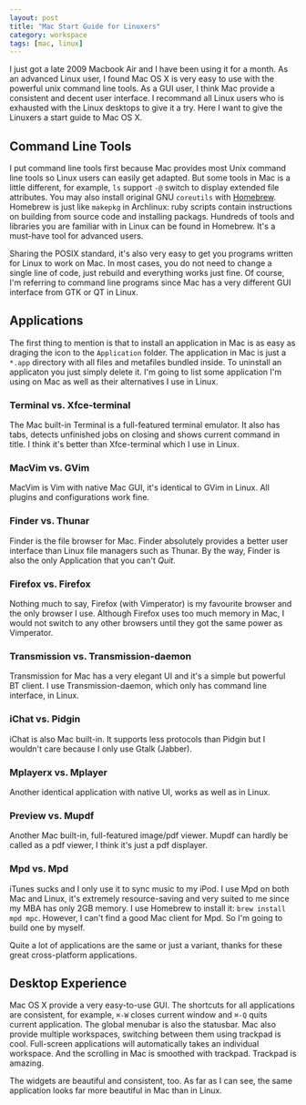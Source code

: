 ```yaml
---
layout: post
title: "Mac Start Guide for Linuxers"
category: workspace
tags: [mac, linux]
---
```


I just got a late 2009 Macbook Air and I have been using it for a month. As an advanced Linux user, I found Mac OS X is very easy to use with the powerful unix command line tools. As a GUI user, I think Mac provide a consistent and decent user interface. I recommand all Linux users who is exhausted with the Linux desktops to give it a try. Here I want to give the Linuxers a start guide to Mac OS X.

<!-- more start -->

## Command Line Tools

I put command line tools first because Mac provides most Unix command line tools so Linux users can easily get adapted. But some tools in Mac is a little different, for example, `ls` support `-@` switch to display extended file attributes. You may also install original GNU `coreutils` with [Homebrew](http://mxcl.github.com/homebrew/). Homebrew is just like `makepkg` in Archlinux: ruby scripts contain instructions on building from source code and installing packags. Hundreds of tools and libraries you are familiar with in Linux can be found in Homebrew. It's a must-have tool for advanced users.

Sharing the POSIX standard, it's also very easy to get you programs written for Linux to work on Mac. In most cases, you do not need to change a single line of code, just rebuild and everything works just fine. Of course, I'm referring to command line programs since Mac has a very different GUI interface from GTK or QT in Linux.

## Applications

The first thing to mention is that to install an application in Mac is as easy as draging the icon to the `Application` folder. The application in Mac is just a `*.app` directory with all files and metafiles bundled inside. To uninstall an applicaton you just simply delete it. I'm going to list some application I'm using on Mac as well as their alternatives I use in Linux.

### Terminal vs. Xfce-terminal

The Mac built-in Terminal is a full-featured terminal emulator. It also has tabs, detects unfinished jobs on closing and shows current command in title. I think it's better than Xfce-terminal which I use in Linux.

### MacVim vs. GVim

MacVim is Vim with native Mac GUI, it's identical to GVim in Linux. All plugins and configurations work fine.

### Finder vs. Thunar

Finder is the file browser for Mac. Finder absolutely provides a better user interface than Linux file managers such as Thunar. By the way, Finder is also the only Application that you can't *Quit*.

### Firefox vs. Firefox

Nothing much to say, Firefox (with Vimperator) is my favourite browser and the only browser I use. Although Firefox uses too much memory in Mac, I would not switch to any other browsers until they got the same power as Vimperator.

### Transmission vs. Transmission-daemon

Transmission for Mac has a very elegant UI and it's a simple but powerful BT client. I use Transmission-daemon, which only has command line interface, in Linux.

### iChat vs. Pidgin

iChat is also Mac built-in. It supports less protocols than Pidgin but I wouldn't care because I only use Gtalk (Jabber).

### Mplayerx vs. Mplayer

Another identical application with native UI, works as well as in Linux.

### Preview vs. Mupdf

Another Mac built-in, full-featured image/pdf viewer. Mupdf can hardly be called as a pdf viewer, I think it's just a pdf displayer.

### Mpd vs. Mpd

iTunes sucks and I only use it to sync music to my iPod. I use Mpd on both Mac and Linux, it's extremely resource-saving and very suited to me since my MBA has only 2GB memory. I use Homebrew to install it: `brew install mpd mpc`. However, I can't find a good Mac client for Mpd. So I'm going to build one by myself.

Quite a lot of applications are the same or just a variant, thanks for these great cross-platform applications.

## Desktop Experience

Mac OS X provide a very easy-to-use GUI. The shortcuts for all applications are consistent, for example, `⌘-W` closes current window and `⌘-Q` quits current application. The global menubar is also the statusbar. Mac also provide multiple workspaces, switching between them using trackpad is cool. Full-screen applications will automatically takes an individual workspace. And the scrolling in Mac is smoothed with trackpad. Trackpad is amazing.

The widgets are beautiful and consistent, too. As far as I can see, the same application looks far more beautiful in Mac than in Linux.

<!-- more end -->
